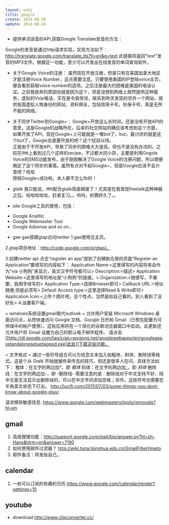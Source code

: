 ```yaml
---
layout: wiki
title: google
create: 2014-08-28
update: 2014-08-28
---
```




- 提供单词读音的API,获取Google Translate发音的方法：

Google的发音是通过http请求实现，实现方法如下：
    http://translate.google.com/translate_tts?tl=en&q=text
此链接将返回"text"发音的MP3文件。根据这一功能，至少可以开发出在线发音的单词查询软件。

- 关于Google Voice的注册：
虽然现在开放注册，但是只有在美国加拿大地区才能注册Voice Number，这点需要注意。只要使用美国的IP登陆voice主页，便会看到获取voice number的选项。之后注册最大的困难是美国的电话认证。之前我放弃的原因也就是因为这个，但是没想到网络上居然提供这种服务，虚拟的VoIp电话，实在是令我惊讶，联系到昨天发现的另外一个网站，提供各国虚拟人物身份的网站，资料俱全，包括信用卡号，社保卡号，真是无所不能的网络。

- 关于同步Twitter到Google+：
Google+开放这么长时间，还是没有开放API的意思，这是Google的战略所在，后来的社交网站的确应该考虑到这个方面，如果开放了API，现在Google+上可能就是一堆bot了，but，最讨厌的就是这个but了，Google总是要开放的吧？这个拭目以待。<br />
正是由于不开放API，导致了同步的困难大大提高，但也不是没有办法的，之前在ifttt上看到过几个这样的recipe，不过都大同小异，主要是利用Gogole Voice的SMS功能发布，由于刚刚解决了Google Voice的注册问题，所以顺便搞定了这个同步的事情。虽然有点对不起Google+，但是Google应该不会介意吧？哈哈<br />
预祝Google+成功啦，本人都不怎么fb的！

- gtalk
我只能说，ifttt配合gtalk简直碉堡了！尤其是在我发现freetalk这种神器之后。哈哈哈哈哈，赶紧复习。。呜呜，折腾好久了。。

- site
Google工具的使用，包括：
* Google Analitic
* Google Webmaster Tool
* Google Adsense
and so on...

- gae
gae搭建gtap访问twitter
1.gae使用见主页。

2.gtap项目地址：http://code.google.com/p/gtap/。

3.创建twitter api
点击“register an app”就到了创建新应用的页面“Register an Application”要填写的内容如下：
Application Name:<这里填写的内容将来会作为“via 小狗狗”来显示，英文汉字符号都可以>
Description:<描述>
Application Website:<这里填写的地址是“小狗狗”的链接。>
Organization:<随便写，不重要，我用字母写的>
Application Type:<选择Browser即可>
Callback URL:<地址随便,但是必须写>
Default Access type:<这里选择Read & Write即可>
Application Icon:<上传个图片吧，会个性点，当然是给自己看的，别人看到了没好处>
4.设置客户端。

= windows系统设置gmail取代outlook =
允许用户安装 Microsoft Windows 桌面访问点，从而快速访问 Google 文档、Google 日历和 Gmail（已预先配置为可供域中的帐户使用）。这些应用将在一个简化的谷歌浏览器窗口中启动。此更新还允许用户将 Gmail 设置为自己的默认电子邮件程序。
请点击[[http://dl.google.com/tag/s/ap=wogong.net/googlewebapps/en/googleappsstandalonesetuptagged.exe|此处]]下载这些功能。


= 文字格式 =
通过一些符号组合可以为信息文本加入如粗体、斜体、删除线等格式。这是个从 Gtalk 开始就被传来传去的技巧，但还是很多人在问，具体方法如下：
粗体：在文字的两边加\*，即 *粗体*
斜体：在文字的两边加\_，即 _斜体_
删除线：在文字的两边加-，即 -删除线-
需要注意的是：删除线对于中文支持不好，纯中文是无法显示出删除线的，可以在中文字间添加空格；另外，这些符号也需要在半角英文状态下打出。
http://lucifr.com/2011/07/03/some-things-you-dont-know-about-google-plus/


请求移除敏感信息: https://www.google.com/webmasters/tools/removals?hl=en

## gmail
1. 高级搜搜功能：http://support.google.com/mail/bin/answer.py?hl=zh-Hans&hlrm=en&answer=7190
2. 如何使用邮件过滤器？ http://wiki.tuna.tsinghua.edu.cn/GmailFilterHowto
3. 邮件备注：转发给自己。

## calendar
1. 一些可以订阅的有趣的日历
   https://www.google.com/calendar/render?settings=10


## youtube
* download <http://www.clipconverter.cc/>
